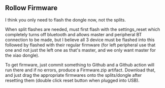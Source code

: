 ## Rollow Firmware

I think you only need to flash the dongle now, not the splits.

When split flashes are needed, must first flash with the settings_reset which completely turns off bluetooth and allows master and peripheral BT connection to be made, but I believe all 3 device must be flashed into this followed by flashed with their regular firmware (for left peripheral use that one and not just the left one as that's master, and we only want master for the xiao dongle).

To get firmware, just commit something to Github and a Github action will run there and if no errors, produce a Firmware.zip artifact. Download that, and just drag the appropriate firmwares onto the splits/dongle after resetting them (double click reset button when plugged into USB).
